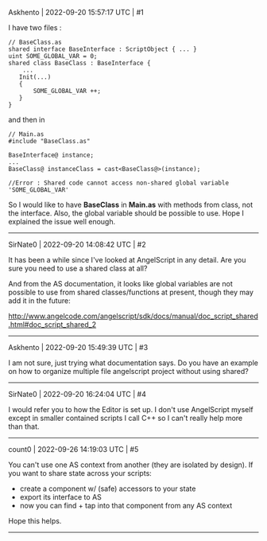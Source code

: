 Askhento | 2022-09-20 15:57:17 UTC | #1

I have two files : 
```
// BaseClass.as
shared interface BaseInterface : ScriptObject { ... }
uint SOME_GLOBAL_VAR = 0;
shared class BaseClass : BaseInterface { 
    ... 
   Init(...)
   {
       SOME_GLOBAL_VAR ++;
   }
}

```
and then in
```
// Main.as
#include "BaseClass.as"

BaseInterface@ instance;
...
BaseClass@ instanceClass = cast<BaseClass@>(instance);

//Error : Shared code cannot access non-shared global variable 'SOME_GLOBAL_VAR'
```
So I would like to have **BaseClass** in **Main.as** with methods from class, not the interface. Also, the global variable should be possible to use.
Hope I explained the issue well enough.

-------------------------

SirNate0 | 2022-09-20 14:08:42 UTC | #2

It has been a while since I've looked at AngelScript in any detail. Are you sure you need to use a shared class at all?

And from the AS documentation, it looks like global variables are not possible to use from shared classes/functions at present, though they may add it in the future:

http://www.angelcode.com/angelscript/sdk/docs/manual/doc_script_shared.html#doc_script_shared_2

-------------------------

Askhento | 2022-09-20 15:49:39 UTC | #3

I am not sure, just trying what documentation says.
Do you have an example on how to organize multiple file angelscript project without using shared?

-------------------------

SirNate0 | 2022-09-20 16:24:04 UTC | #4

I would refer you to how the Editor is set up. I don't use AngelScript myself except in smaller contained scripts I call C++ so I can't really help more than that.

-------------------------

count0 | 2022-09-26 14:19:03 UTC | #5

You can't use one AS context from another (they are isolated by design). If you want to share state across your scripts:
- create a component w/ (safe) accessors to your state
- export its interface to AS
- now you can find + tap into that component from any AS context

Hope this helps.

-------------------------


